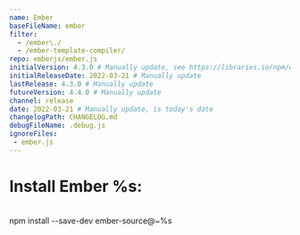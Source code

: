 ```yaml
---
name: Ember
baseFileName: ember
filter:
  - /ember\./
  - /ember-template-compiler/
repo: emberjs/ember.js
initialVersion: 4.3.0 # Manually update, see https://libraries.io/npm/ember-source throughout
initialReleaseDate: 2022-03-21 # Manually update
lastRelease: 4.3.0 # Manually update
futureVersion: 4.4.0 # Manually update
channel: release
date: 2022-03-21 # Manually update, is today's date
changelogPath: CHANGELOG.md
debugFileName: .debug.js
ignoreFiles:
 - ember.js
---
```

# Install Ember %s:
<br>
npm install --save-dev ember-source@~%s
